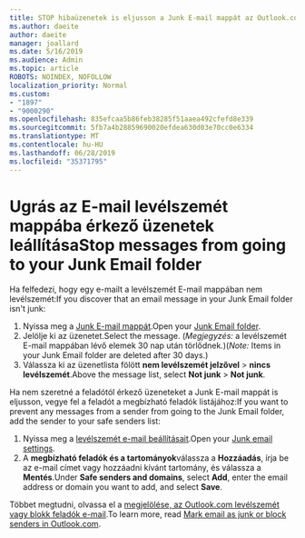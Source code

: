 ```yaml
---
title: STOP hibaüzenetek is eljusson a Junk E-mail mappát az Outlook.com
ms.author: daeite
author: daeite
manager: joallard
ms.date: 5/16/2019
ms.audience: Admin
ms.topic: article
ROBOTS: NOINDEX, NOFOLLOW
localization_priority: Normal
ms.custom:
- "1897"
- "9000290"
ms.openlocfilehash: 835efcaa5b86feb38285f51aaea492cfefd8e339
ms.sourcegitcommit: 5fb7a4b28859690020efdea630d03e70cc0e6334
ms.translationtype: MT
ms.contentlocale: hu-HU
ms.lasthandoff: 06/28/2019
ms.locfileid: "35371795"
---
```

# <a name="stop-messages-from-going-to-your-junk-email-folder"></a><span data-ttu-id="1d489-102">Ugrás az E-mail levélszemét mappába érkező üzenetek leállítása</span><span class="sxs-lookup"><span data-stu-id="1d489-102">Stop messages from going to your Junk Email folder</span></span>

<span data-ttu-id="1d489-103">Ha felfedezi, hogy egy e-mailt a levélszemét E-mail mappában nem levélszemét:</span><span class="sxs-lookup"><span data-stu-id="1d489-103">If you discover that an email message in your Junk Email folder isn't junk:</span></span>

1. <span data-ttu-id="1d489-104">Nyissa meg a [Junk E-mail mappát](https://outlook.live.com/mail/junkemail).</span><span class="sxs-lookup"><span data-stu-id="1d489-104">Open your [Junk Email folder](https://outlook.live.com/mail/junkemail).</span></span>
1. <span data-ttu-id="1d489-105">Jelölje ki az üzenetet.</span><span class="sxs-lookup"><span data-stu-id="1d489-105">Select the message.</span></span> <span data-ttu-id="1d489-106">(*Megjegyzés:* a levélszemét E-mail mappában lévő elemek 30 nap után törlődnek.)</span><span class="sxs-lookup"><span data-stu-id="1d489-106">(*Note:* Items in your Junk Email folder are deleted after 30 days.)</span></span>
1. <span data-ttu-id="1d489-107">Válassza ki az üzenetlista fölött **nem levélszemét jelzővel** > **nincs levélszemét**.</span><span class="sxs-lookup"><span data-stu-id="1d489-107">Above the message list, select **Not junk** > **Not junk**.</span></span>

<span data-ttu-id="1d489-108">Ha nem szeretné a feladótól érkező üzeneteket a Junk E-mail mappát is eljusson, vegye fel a feladót a megbízható feladók listájához:</span><span class="sxs-lookup"><span data-stu-id="1d489-108">If you want to prevent any messages from a sender from going to the Junk Email folder, add the sender to your safe senders list:</span></span>

1. <span data-ttu-id="1d489-109">Nyissa meg a [levélszemét e-mail beállításait](https://go.microsoft.com/fwlink/?linkid=2035804).</span><span class="sxs-lookup"><span data-stu-id="1d489-109">Open your [Junk email settings](https://go.microsoft.com/fwlink/?linkid=2035804).</span></span>
1. <span data-ttu-id="1d489-110">A **megbízható feladók és a tartományok**válassza a **Hozzáadás**, írja be az e-mail címet vagy hozzáadni kívánt tartomány, és válassza a **Mentés**.</span><span class="sxs-lookup"><span data-stu-id="1d489-110">Under **Safe senders and domains**, select **Add**, enter the email address or domain you want to add, and select **Save**.</span></span>

<span data-ttu-id="1d489-111">Többet megtudni, olvassa el a [megjelölése, az Outlook.com levélszemét vagy blokk feladók e-mail](https://support.office.com/article/a3ece97b-82f8-4a5e-9ac3-e92fa6427ae4).</span><span class="sxs-lookup"><span data-stu-id="1d489-111">To learn more, read [Mark email as junk or block senders in Outlook.com](https://support.office.com/article/a3ece97b-82f8-4a5e-9ac3-e92fa6427ae4).</span></span>
